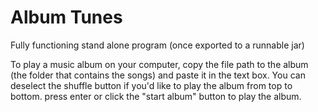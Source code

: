 # Album Tunes
Fully functioning stand alone program (once exported to a runnable jar)

To play a music album on your computer, copy the file path to the album (the folder that contains the songs) and paste it in the text box. You can deselect the shuffle button if you'd like to play the album from top to bottom. press enter or click the "start album" button to play the album.